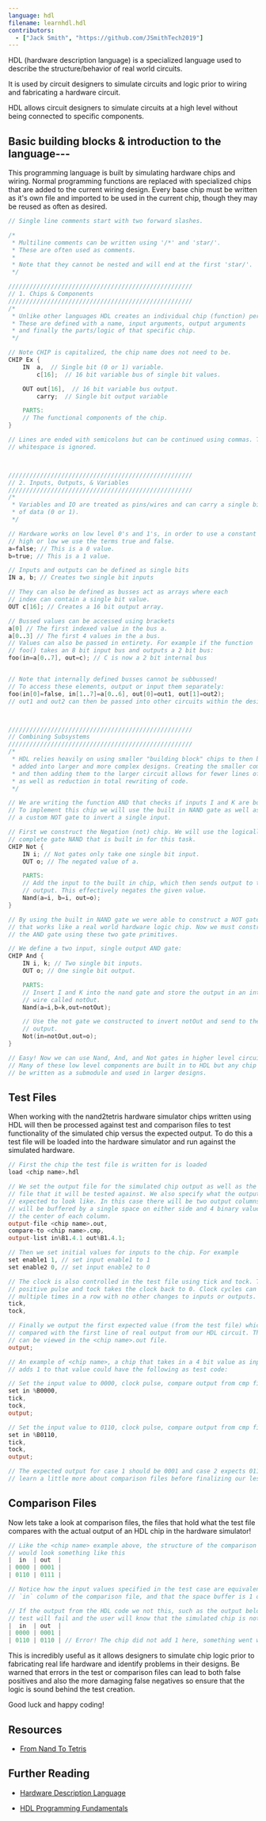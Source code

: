 ```yaml
---
language: hdl
filename: learnhdl.hdl
contributors:
  - ["Jack Smith", "https://github.com/JSmithTech2019"]
---
```


HDL (hardware description language) is a specialized language used to describe the structure/behavior of real world circuits. 

It is used by circuit designers to simulate circuits and logic prior to wiring and fabricating a hardware circuit.

HDL allows circuit designers to simulate circuits at a high level without being connected to specific components.

## Basic building blocks & introduction to the language---
This programming language is built by simulating hardware chips and wiring. Normal programming functions are replaced with specialized chips that are added to the current wiring design. Every base chip must be written as it's own file and imported to be used in the current chip, though they may be reused as often as desired.

```verilog
// Single line comments start with two forward slashes.

/*
 * Multiline comments can be written using '/*' and 'star/'.
 * These are often used as comments.
 *
 * Note that they cannot be nested and will end at the first 'star/'.
 */

////////////////////////////////////////////////////
// 1. Chips & Components
////////////////////////////////////////////////////
/* 
 * Unlike other languages HDL creates an individual chip (function) per file
 * These are defined with a name, input arguments, output arguments
 * and finally the parts/logic of that specific chip.
 */

// Note CHIP is capitalized, the chip name does not need to be.
CHIP Ex {
    IN  a,  // Single bit (0 or 1) variable.
        c[16];  // 16 bit variable bus of single bit values.

    OUT out[16],  // 16 bit variable bus output.
        carry;  // Single bit output variable

    PARTS:
    // The functional components of the chip.
}

// Lines are ended with semicolons but can be continued using commas. The
// whitespace is ignored.



////////////////////////////////////////////////////
// 2. Inputs, Outputs, & Variables
////////////////////////////////////////////////////
/*
 * Variables and IO are treated as pins/wires and can carry a single bit
 * of data (0 or 1).
 */

// Hardware works on low level 0's and 1's, in order to use a constant
// high or low we use the terms true and false.
a=false; // This is a 0 value.
b=true; // This is a 1 value.

// Inputs and outputs can be defined as single bits
IN a, b; // Creates two single bit inputs

// They can also be defined as busses act as arrays where each
// index can contain a single bit value.
OUT c[16]; // Creates a 16 bit output array.

// Bussed values can be accessed using brackets
a[0] // The first indexed value in the bus a.
a[0..3] // The first 4 values in the a bus.
// Values can also be passed in entirety. For example if the function 
// foo() takes an 8 bit input bus and outputs a 2 bit bus:
foo(in=a[0..7], out=c); // C is now a 2 bit internal bus


// Note that internally defined busses cannot be subbussed!
// To access these elements, output or input them separately:
foo(in[0]=false, in[1..7]=a[0..6], out[0]=out1, out[1]=out2);
// out1 and out2 can then be passed into other circuits within the design.



////////////////////////////////////////////////////
// Combining Subsystems
////////////////////////////////////////////////////
/*
 * HDL relies heavily on using smaller "building block" chips to then be
 * added into larger and more complex designs. Creating the smaller components
 * and then adding them to the larger circuit allows for fewer lines of code
 * as well as reduction in total rewriting of code.
 */

// We are writing the function AND that checks if inputs I and K are both one.
// To implement this chip we will use the built in NAND gate as well as design
// a custom NOT gate to invert a single input.

// First we construct the Negation (not) chip. We will use the logically
// complete gate NAND that is built in for this task.
CHIP Not {
    IN i; // Not gates only take one single bit input.
    OUT o; // The negated value of a.

    PARTS:
    // Add the input to the built in chip, which then sends output to the NOT
    // output. This effectively negates the given value.
    Nand(a=i, b=i, out=o);
}

// By using the built in NAND gate we were able to construct a NOT gate
// that works like a real world hardware logic chip. Now we must construct
// the AND gate using these two gate primitives.

// We define a two input, single output AND gate:
CHIP And {
    IN i, k; // Two single bit inputs.
    OUT o; // One single bit output.

    PARTS:
    // Insert I and K into the nand gate and store the output in an internal
    // wire called notOut.
    Nand(a=i,b=k,out=notOut);

    // Use the not gate we constructed to invert notOut and send to the AND
    // output.
    Not(in=notOut,out=o);
}

// Easy! Now we can use Nand, And, and Not gates in higher level circuits.
// Many of these low level components are built in to HDL but any chip can
// be written as a submodule and used in larger designs.
```

## Test Files
When working with the nand2tetris hardware simulator chips written using HDL will
then be processed against test and comparison files to test functionality of the
simulated chip versus the expected output. To do this a test file will be loaded
into the hardware simulator and run against the simulated hardware.

```verilog
// First the chip the test file is written for is loaded
load <chip name>.hdl

// We set the output file for the simulated chip output as well as the comparison
// file that it will be tested against. We also specify what the output is
// expected to look like. In this case there will be two output columns, each
// will be buffered by a single space on either side and 4 binary values in
// the center of each column.
output-file <chip name>.out,
compare-to <chip name>.cmp,
output-list in%B1.4.1 out%B1.4.1;

// Then we set initial values for inputs to the chip. For example
set enable1 1, // set input enable1 to 1
set enable2 0, // set input enable2 to 0

// The clock is also controlled in the test file using tick and tock. Tick is a
// positive pulse and tock takes the clock back to 0. Clock cycles can be run
// multiple times in a row with no other changes to inputs or outputs.
tick,
tock,

// Finally we output the first expected value (from the test file) which is then
// compared with the first line of real output from our HDL circuit. This output
// can be viewed in the <chip name>.out file.
output;

// An example of <chip name>, a chip that takes in a 4 bit value as input and
// adds 1 to that value could have the following as test code:

// Set the input value to 0000, clock pulse, compare output from cmp file to actual out.
set in %B0000,
tick,
tock,
output;

// Set the input value to 0110, clock pulse, compare output from cmp file to actual out.
set in %B0110,
tick,
tock,
output;

// The expected output for case 1 should be 0001 and case 2 expects 0111, lets
// learn a little more about comparison files before finalizing our lesson.
```

## Comparison Files
Now lets take a look at comparison files, the files that hold what the test file
compares with the actual output of an HDL chip in the hardware simulator!

```verilog
// Like the <chip name> example above, the structure of the comparison file
// would look something like this
|  in  | out  |
| 0000 | 0001 |
| 0110 | 0111 |

// Notice how the input values specified in the test case are equivalent to the
// `in` column of the comparison file, and that the space buffer is 1 on either side.

// If the output from the HDL code we not this, such as the output below, then the
// test will fail and the user will know that the simulated chip is not correctly designed.
|  in  | out  |
| 0000 | 0001 |
| 0110 | 0110 | // Error! The chip did not add 1 here, something went wrong.
```

This is incredibly useful as it allows designers to simulate chip logic prior to
fabricating real life hardware and identify problems in their designs. Be warned that
errors in the test or comparison files can lead to both false positives and also
the more damaging false negatives so ensure that the logic is sound behind the test
creation.


Good luck and happy coding!

## Resources

* [From Nand To Tetris](https://www.nand2tetris.org)

## Further Reading

* [Hardware Description Language](https://en.wikipedia.org/wiki/Hardware_description_language)

* [HDL Programming Fundamentals](https://www.electronicdesign.com/products/hdl-programming-fundamentals)
